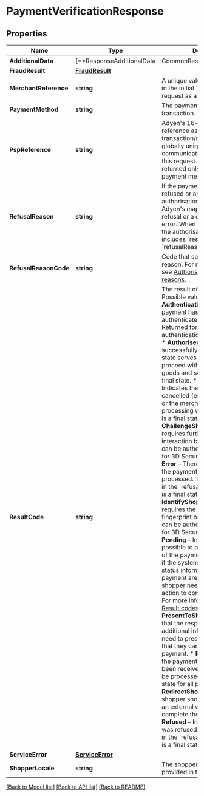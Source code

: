 # PaymentVerificationResponse

## Properties

Name | Type | Description | Notes
------------ | ------------- | ------------- | -------------
**AdditionalData** | [**ResponseAdditionalData | CommonResponseAdditionalData | BillingAddressResponseAdditionalData | CardResponseAdditionalData | DeliveryAddressResponseAdditionalData | InstallmentsResponseAdditionalData | PayPalResponseAdditionalData | Sepa**]() | This field contains additional data, which may be required to return in a particular payment response. To choose data fields to be returned, go to **Customer Area** &gt; **Account** &gt; **API URLs** &gt; **Additional data settings**. | [optional] 
**FraudResult** | [**FraudResult**](FraudResult.md) |  | [optional] 
**MerchantReference** | **string** | A unique value that you provided in the initial &#x60;/paymentSession&#x60; request as a &#x60;reference&#x60; field. | 
**PaymentMethod** | **string** | The payment method used in the transaction. | 
**PspReference** | **string** | Adyen&#39;s 16-character string reference associated with the transaction/request. This value is globally unique; quote it when communicating with us about this request.  &gt; &#x60;pspReference&#x60; is returned only for non-redirect payment methods. | [optional] 
**RefusalReason** | **string** | If the payment&#39;s authorisation is refused or an error occurs during authorisation, this field holds Adyen&#39;s mapped reason for the refusal or a description of the error.  When a transaction fails, the authorisation response includes &#x60;resultCode&#x60; and &#x60;refusalReason&#x60; values. | [optional] 
**RefusalReasonCode** | **string** | Code that specifies the refusal reason. For more information, see [Authorisation refusal reasons](https://docs.adyen.com/development-resources/refusal-reasons). | [optional] 
**ResultCode** | **string** | The result of the payment. Possible values:  * **AuthenticationFinished** – The payment has been successfully authenticated with 3D Secure 2. Returned for 3D Secure 2 authentication-only transactions. * **Authorised** – The payment was successfully authorised. This state serves as an indicator to proceed with the delivery of goods and services. This is a final state. * **Cancelled** – Indicates the payment has been cancelled (either by the shopper or the merchant) before processing was completed. This is a final state. * **ChallengeShopper** – The issuer requires further shopper interaction before the payment can be authenticated. Returned for 3D Secure 2 transactions. * **Error** – There was an error when the payment was being processed. The reason is given in the &#x60;refusalReason&#x60; field. This is a final state. * **IdentifyShopper** – The issuer requires the shopper&#39;s device fingerprint before the payment can be authenticated. Returned for 3D Secure 2 transactions. * **Pending** – Indicates that it is not possible to obtain the final status of the payment. This can happen if the systems providing final status information for the payment are unavailable, or if the shopper needs to take further action to complete the payment. For more information, refer to [Result codes](https://docs.adyen.com/checkout/payment-result-codes). * **PresentToShopper** – Indicates that the response contains additional information that you need to present to a shopper, so that they can use it to complete a payment. * **Received** – Indicates the payment has successfully been received by Adyen, and will be processed. This is the initial state for all payments. * **RedirectShopper** – Indicates the shopper should be redirected to an external web page or app to complete the authorisation. * **Refused** – Indicates the payment was refused. The reason is given in the &#x60;refusalReason&#x60; field. This is a final state. | [optional] 
**ServiceError** | [**ServiceError**](ServiceError.md) |  | [optional] 
**ShopperLocale** | **string** | The shopperLocale value provided in the payment request. | 

[[Back to Model list]](../README.md#documentation-for-models) [[Back to API list]](../README.md#documentation-for-api-endpoints) [[Back to README]](../README.md)


